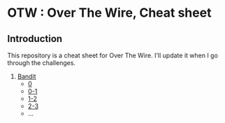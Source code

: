 # OTW : Over The Wire, Cheat sheet

## Introduction

This repository is a cheat sheet for Over The Wire.
I'll update it when I go through the challenges.

1. [Bandit](1-Bandit)
    - [0](1-Bandit/0.md)
    - [0-1](1-Bandit/0-1.md)
    - [1-2](1-Bandit/1-2.md)
    - [2-3]()
    - ...